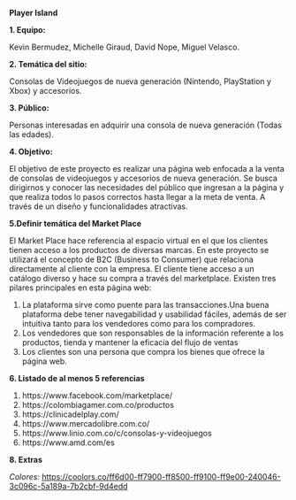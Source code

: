**Player Island**

**1. Equipo:**

Kevin Bermudez, Michelle Giraud, David Nope, Miguel Velasco.

**2. Temática del sitio:**

Consolas de Videojuegos de nueva generación (Nintendo, PlayStation y Xbox) y accesorios.

**3. Público:**

Personas interesadas en adquirir una consola de nueva generación (Todas las edades).

**4. Objetivo:**

El objetivo de este proyecto es realizar una página web enfocada a la venta de consolas de videojuegos y accesorios de nueva generación. Se busca dirigirnos y conocer las necesidades del público que ingresan a la página y  que realiza todos lo pasos correctos hasta llegar a la meta de venta. A través de un diseño y funcionalidades atractivas.

**5.Definir temática del Market Place**

El Market Place hace referencia al espacio virtual en el que los clientes tienen acceso a los productos de diversas marcas. En este proyecto se utilizará el concepto de B2C (Business to Consumer) que relaciona directamente al cliente con la empresa. El cliente tiene acceso a un catálogo diverso y hace su compra a través del marketplace. Existen tres pilares principales en esta página web: 
1. La plataforma sirve como puente para las transacciones.Una buena plataforma debe tener navegabilidad y usabilidad fáciles, además de ser intuitiva tanto para los vendedores como para los compradores.
2. Los vendedores que son responsables de la información referente a los productos, tienda y mantener la eficacia del flujo de ventas 
3. Los clientes son una persona que compra los bienes que ofrece la página web.

**6. Listado de al menos 5 referencias**

<ol> 
        <li>https://www.facebook.com/marketplace/</li>
        <li>https://colombiagamer.com.co/productos</li>
        <li>https://clinicadelplay.com/</li>
        <li>https://www.mercadolibre.com.co/</li>
        <li>https://www.linio.com.co/c/consolas-y-videojuegos</li>
        <li>https://www.amd.com/es</li>
</ol>

**8. Extras**

*Colores:* https://coolors.co/ff6d00-ff7900-ff8500-ff9100-ff9e00-240046-3c096c-5a189a-7b2cbf-9d4edd

